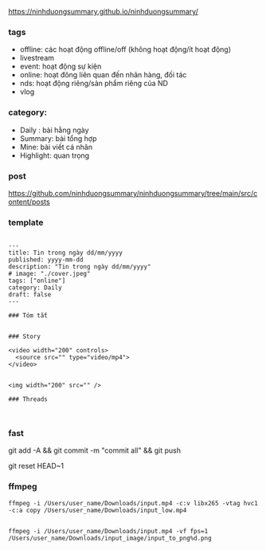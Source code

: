https://ninhduongsummary.github.io/ninhduongsummary/



### tags

- offline: các hoạt động offline/off (không hoạt động/ít hoạt động)
- livestream
- event: hoạt động sự kiện
- online: hoạt đông liên quan đến nhãn hàng, đối tác 
- nds: hoạt động riêng/sản phẩm riêng của ND 
- vlog


### category: 

- Daily : bài hằng ngày 
- Summary: bài tổng hợp
- Mine: bài viết cá nhân
- Highlight: quan trọng

### post 

https://github.com/ninhduongsummary/ninhduongsummary/tree/main/src/content/posts


### template 

```

---
title: Tin trong ngày dd/mm/yyyy
published: yyyy-mm-dd
description: "Tin trong ngày dd/mm/yyyy"
# image: "./cover.jpeg"
tags: ["online"]
category: Daily
draft: false
---

### Tóm tắt 


### Story

<video width="200" controls>
  <source src="" type="video/mp4">
</video>


<img width="200" src="" />

### Threads 



```




### fast 

git add -A && git commit -m "commit all" && git push 

git reset HEAD~1 


### ffmpeg

```
ffmpeg -i /Users/user_name/Downloads/input.mp4 -c:v libx265 -vtag hvc1 -c:a copy /Users/user_name/Downloads/input_low.mp4


ffmpeg -i /Users/user_name/Downloads/input.mp4 -vf fps=1 /Users/user_name/Downloads/input_image/input_to_png%d.png

```